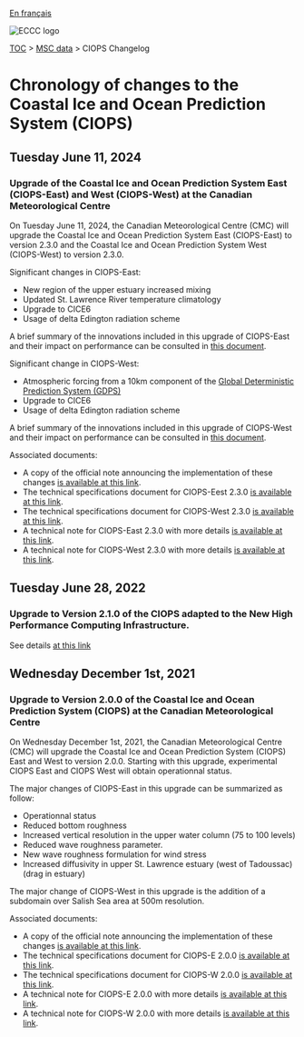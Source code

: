 [En français](changelog_ciops_fr.md)

![ECCC logo](../../img_eccc-logo.png)

[TOC](../../readme_en.md) > [MSC data](../readme_en.md) > CIOPS Changelog

# Chronology of changes to the Coastal Ice and Ocean Prediction System (CIOPS)

## Tuesday June 11, 2024

### Upgrade of the Coastal Ice and Ocean Prediction System East (CIOPS-East) and West (CIOPS-West) at the Canadian Meteorological Centre

On Tuesday June 11, 2024, the Canadian Meteorological Centre (CMC) will upgrade the Coastal Ice and Ocean Prediction System East (CIOPS-East) to version 2.3.0 and the Coastal Ice and Ocean Prediction System West (CIOPS-West) to version 2.3.0. 

Significant changes in CIOPS-East:

* New region of the upper estuary increased mixing
* Updated St. Lawrence River temperature climatology
* Upgrade to CICE6
* Usage of delta Edington radiation scheme

A brief summary of the innovations included in this upgrade of CIOPS-East and their impact on performance can be consulted in [this document](https://collaboration.cmc.ec.gc.ca/cmc/cmoi/product_guide/docs/fact_sheets/factsheet_ciops-e-230_east.pdf). 


Significant change in CIOPS-West:

* Atmospheric forcing from a 10km component of the [Global Deterministic Prediction System (GDPS)](../nwp_gdps/readme_gdps_en.md)
* Upgrade to CICE6
* Usage of delta Edington radiation scheme  

A brief summary of the innovations included in this upgrade of CIOPS-West and their impact on performance can be consulted in [this document](https://collaboration.cmc.ec.gc.ca/cmc/cmoi/product_guide/docs/fact_sheets/factsheet_ciops-e-230_west.pdf). 

Associated documents:

* A copy of the official note announcing the implementation of these changes [is available at this link](http://dd.meteo.gc.ca/doc/genots/2024/06/11/NOCN03_CWAO_262118___xxxxx).
* The technical specifications document for CIOPS-Eest 2.3.0 [is available at this link](https://collaboration.cmc.ec.gc.ca/cmc/cmoi/product_guide/docs/tech_specifications/tech_specifications_CIOPS-EAST_2.3.0_e.pdf).
* The technical specifications document for CIOPS-West 2.3.0 [is available at this link](https://collaboration.cmc.ec.gc.ca/cmc/cmoi/product_guide/docs/tech_specifications/tech_specifications_CIOPS-WEST_2.3.0_e.pdf).
* A technical note for CIOPS-East 2.3.0 with more details [is available at this link](https://collaboration.cmc.ec.gc.ca/cmc/cmoi/product_guide/docs/tech_notes/technote_ciops-east-230_e.pdf).
* A technical note for CIOPS-West 2.3.0 with more details [is available at this link](https://collaboration.cmc.ec.gc.ca/cmc/cmoi/product_guide/docs/tech_notes/technote_ciops-west-230_e.pdf).


## Tuesday June 28, 2022

### Upgrade to Version 2.1.0 of the CIOPS adapted to the New High Performance Computing Infrastructure.

See details [at this link](../changelog_multisystems_en.md)

## Wednesday December 1st, 2021

### Upgrade to Version 2.0.0 of the Coastal Ice and Ocean Prediction System (CIOPS) at the Canadian Meteorological Centre

On Wednesday December 1st, 2021, the Canadian Meteorological Centre (CMC) will upgrade the Coastal Ice and Ocean Prediction System (CIOPS) East and West to version 2.0.0. Starting with this upgrade, experimental CIOPS East and CIOPS West will obtain operationnal status.

The major changes of CIOPS-East in this upgrade can be summarized as follow:

* Operationnal status
* Reduced bottom roughness
* Increased vertical resolution in the upper water column (75 to 100 levels)
* Reduced wave roughness parameter.
* New wave roughness formulation for wind stress 
* Increased diffusivity in upper St. Lawrence estuary (west of Tadoussac) (drag in estuary)

The major change of CIOPS-West in this upgrade is the addition of a subdomain over Salish Sea area at 500m resolution.

Associated documents:

* A copy of the official note announcing the implementation of these changes [is available at this link](http://dd.meteo.gc.ca/doc/genots/2021/11/26/NOCN03_CWAO_262118___50159).
* The technical specifications document for CIOPS-E 2.0.0 [is available at this link](https://collaboration.cmc.ec.gc.ca/cmc/cmoi/product_guide/docs/tech_specifications/tech_specifications_CIOPS-EAST_2.0.0_e.pdf).
* The technical specifications document for CIOPS-W 2.0.0 [is available at this link](https://collaboration.cmc.ec.gc.ca/cmc/cmoi/product_guide/docs/tech_specifications/tech_specifications_CIOPS-WEST_2.0.0_e.pdf).
* A technical note for CIOPS-E 2.0.0 with more details [is available at this link](https://collaboration.cmc.ec.gc.ca/cmc/cmoi/product_guide/docs/tech_notes/technote_ciops-east-200_e.pdf).
* A technical note for CIOPS-W 2.0.0 with more details [is available at this link](https://collaboration.cmc.ec.gc.ca/cmc/cmoi/product_guide/docs/tech_notes/technote_ciops-west-200_e.pdf).
